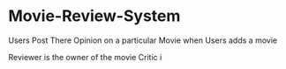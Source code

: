 # Movie-Review-System
Users Post There Opinion on a particular Movie when Users adds a movie


Reviewer is the owner of the movie
Critic i
